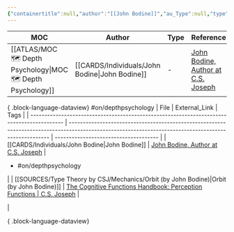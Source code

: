 ```yaml
---
{"containertitle":null,"author":"[[John Bodine]]","au_Type":null,"type":"[[-INFJ]]","cat":"irl","me_Cat":"read 🔠","theme":null,"language":"en","moc":"[[MOC 🗺️ Depth Psychology]]","ref":"[John Bodine, Author at C.S. Joseph](https://csjoseph.life/author/john/)","dg-publish":true,"permalink":"/cards/individuals/john-bodine/","dgPassFrontmatter":true,"created":"2023-04-22T10:57:20.572+02:00","updated":"2023-04-29T17:07:18.986+02:00"}
---
```


| MOC                                                             | Author                                            | Type | Reference                                                                |
| --------------------------------------------------------------- | ------------------------------------------------- | ---- | ------------------------------------------------------------------------ |
| [[ATLAS/MOC 🗺️ Depth Psychology\|MOC 🗺️ Depth Psychology]] | [[CARDS/Individuals/John Bodine\|John Bodine]] | \-   | [John Bodine, Author at C.S. Joseph](https://csjoseph.life/author/john/) |

{ .block-language-dataview}
#on/depthpsychology 
| File                                                                                       | External_Link                                                                                                                                         | Tags                                  |
| ------------------------------------------------------------------------------------------ | ----------------------------------------------------------------------------------------------------------------------------------------------------- | ------------------------------------- |
| [[CARDS/Individuals/John Bodine\|John Bodine]]                                          | [John Bodine, Author at C.S. Joseph](https://csjoseph.life/author/john/)                                                                              | <ul><li>#on/depthpsychology</li></ul> |
| [[SOURCES/Type Theory by CSJ/Mechanics/Orbit (by John Bodine)\|Orbit (by John Bodine)]] | [The Cognitive Functions Handbook: Perception Functions \| C.S. Joseph](https://csjoseph.life/the-cognitive-functions-handbook-perception-functions/) | <ul></ul>                             |

{ .block-language-dataview}
